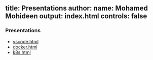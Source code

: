 title: Presentations
author:
  name: Mohamed Mohideen
output: index.html
controls: false
--

### Presentations

- [vscode.html](./vscode.html)
- [docker.html](./docker.html)
- [k8s.html](./k8s.html)